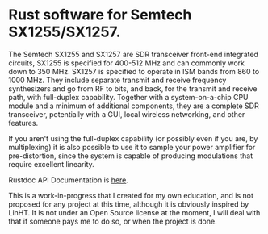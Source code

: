 # Rust software for Semtech SX1255/SX1257.

The Semtech SX1255 and SX1257 are SDR transceiver front-end integrated circuits,
SX1255 is specified for 400-512 MHz and can commonly work down to 350 MHz. 
SX1257 is specified to operate in ISM bands from 860 to 1000 MHz.
They include separate transmit and receive frequency synthesizers and go from
RF to bits, and back, for the transmit and receive path, with full-duplex
capability. Together with a system-on-a-chip CPU module and a minimum of
additional components, they are a complete SDR transceiver, potentially with
a GUI, local wireless networking, and other features.

If you aren't using the full-duplex capability (or possibly even if you are, by
multiplexing) it is also possible to use it to sample your power amplifier for
pre-distortion, since the system is capable of producing modulations that
require excellent linearity.

Rustdoc API Documentation is [here](BrucePerens.github.io/sx1255-doc).

This is a work-in-progress that I created for my own education, and is not
proposed for any project at this time, although it is obviously inspired
by LinHT. It is not under an Open Source license at the moment, I will deal
with that if someone pays me to do so, or when the project is done.
